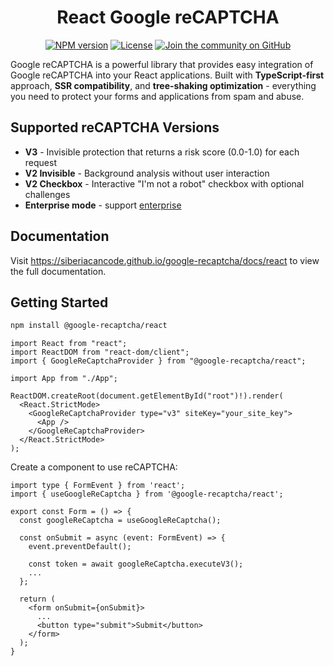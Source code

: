 <div align="center">
  <h1>React Google reCAPTCHA</h1>

<a href="https://www.npmjs.com/package/@google-recaptcha/react"><img alt="NPM version" src="https://img.shields.io/npm/v/@google-recaptcha/react.svg?style=for-the-badge&labelColor=000000"></a>
<a href="https://github.com/siberiacancode/google-recaptcha/blob/main/LICENSE"><img alt="License" src="https://img.shields.io/npm/l/@google-recaptcha/react.svg?style=for-the-badge&labelColor=000000"></a>
<a href="https://github.com/siberiacancode/google-recaptcha/discussions"><img alt="Join the community on GitHub" src="https://img.shields.io/badge/Join%20the%20community-blueviolet.svg?style=for-the-badge&logo=React&labelColor=000000&logoWidth=20"></a>

</div>

Google reCAPTCHA is a powerful library that provides easy integration of Google reCAPTCHA into your React applications. Built with **TypeScript-first** approach, **SSR compatibility**, and **tree-shaking optimization** - everything you need to protect your forms and applications from spam and abuse.

## Supported reCAPTCHA Versions

- **V3** - Invisible protection that returns a risk score (0.0-1.0) for each request
- **V2 Invisible** - Background analysis without user interaction
- **V2 Checkbox** - Interactive "I'm not a robot" checkbox with optional challenges
- **Enterprise mode** - support [enterprise](https://cloud.google.com/recaptcha/docs/overview)

## Documentation

Visit https://siberiacancode.github.io/google-recaptcha/docs/react to view the full documentation.

## Getting Started

```bash
npm install @google-recaptcha/react
```

```tsx
import React from "react";
import ReactDOM from "react-dom/client";
import { GoogleReCaptchaProvider } from "@google-recaptcha/react";

import App from "./App";

ReactDOM.createRoot(document.getElementById("root")!).render(
  <React.StrictMode>
    <GoogleReCaptchaProvider type="v3" siteKey="your_site_key">
      <App />
    </GoogleReCaptchaProvider>
  </React.StrictMode>
);
```

Create a component to use reCAPTCHA:

```tsx
import type { FormEvent } from 'react';
import { useGoogleReCaptcha } from '@google-recaptcha/react';

export const Form = () => {
  const googleReCaptcha = useGoogleReCaptcha();

  const onSubmit = async (event: FormEvent) => {
    event.preventDefault();

    const token = await googleReCaptcha.executeV3();
    ...
  };

  return (
    <form onSubmit={onSubmit}>
      ...
      <button type="submit">Submit</button>
    </form>
  );
}
```
